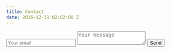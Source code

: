```yaml
---
title: Contact
date: 2016-12-31 02:02:00 Z
---
```


<form method="POST" action="http://formspree.io/hitech126@gmail.com">
  <input type="email" name="email" placeholder="Your email">
  <textarea name="message" placeholder="Your message"></textarea>
  <button type="submit">Send</button>
</form>